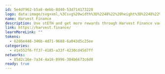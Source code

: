 ```yaml
---
id: 5e4df962-b5a8-4ebb-8d40-53d714173228
logo: data:image/svg+xml,%3Csvg%20width%3D%2248%22%20height%3D%2248%22%20viewBox%3D%220%200%2048%2048%22%20fill%3D%22none%22%20xmlns%3D%22http%3A%2F%2Fwww.w3.org%2F2000%2Fsvg%22%3E%0A%3Crect%20width%3D%2248%22%20height%3D%2248.0022%22%20rx%3D%2224%22%20fill%3D%22%23F1F1F1%22%2F%3E%0A%3Cpath%20d%3D%22M36.0651%2027.6074C36.1613%2027.6844%2036.2245%2027.7509%2036.3192%2027.8299C36.3766%2027.8777%2036.3769%2027.8777%2036.4333%2027.8256C36.4723%2027.7891%2036.5103%2027.7511%2036.5505%2027.7154C36.7123%2027.5699%2036.93%2027.5769%2037.0806%2027.7353C37.1407%2027.7989%2037.1972%2027.8659%2037.25%2027.9362C37.3803%2028.1088%2037.3673%2028.3343%2037.2202%2028.4913C37.179%2028.5354%2037.1351%2028.5771%2037.0905%2028.6173C37.0533%2028.6507%2037.052%2028.6832%2037.0785%2028.7251C37.1328%2028.8113%2037.1855%2028.8988%2037.2366%2028.9873C37.3014%2029.0993%2037.359%2029.2159%2037.4137%2029.3337C37.4657%2029.4458%2037.4657%2029.445%2037.5738%2029.4089C37.6261%2029.3897%2037.6793%2029.3738%2037.7333%2029.3612C37.9091%2029.3252%2038.0758%2029.4157%2038.1509%2029.5899C38.1964%2029.6973%2038.2304%2029.8097%2038.2523%2029.9252C38.2846%2030.0899%2038.1901%2030.2725%2038.0389%2030.3536C37.9802%2030.3848%2037.916%2030.3983%2037.8548%2030.4217C37.7808%2030.4499%2037.7742%2030.4555%2037.7865%2030.5325C37.8255%2030.7749%2037.853%2031.0185%2037.8548%2031.2649C37.8553%2031.3186%2037.8744%2031.3493%2037.9274%2031.354C37.9726%2031.3579%2038.0175%2031.3669%2038.0629%2031.3718C38.2428%2031.3917%2038.3652%2031.487%2038.4186%2031.6749C38.4232%2031.6912%2038.435%2032.03%2038.4193%2032.1217C38.3847%2032.3246%2038.2362%2032.4691%2038.0409%2032.4773C37.9987%2032.4793%2037.9565%2032.4765%2037.9149%2032.4687C37.8378%2032.4539%2037.7869%2032.4883%2037.7683%2032.5673C37.7225%2032.7617%2037.6608%2032.9505%2037.5946%2033.1377C37.5751%2033.1919%2037.5863%2033.2393%2037.6288%2033.2773C37.651%2033.2973%2037.7363%2033.395%2037.75%2033.4276C37.7817%2033.5022%2037.6448%2033.3861%2037.6133%2033.3666C37.5408%2033.3224%2036.6537%2032.8016%2036.3234%2032.6146C36.347%2032.429%2036.4323%2032.1916%2036.4667%2032.0085C36.6418%2031.0757%2036.4607%2030.2249%2035.9538%2029.4481C35.5322%2028.8021%2034.955%2028.3888%2034.2459%2028.1838C33.6219%2028.0033%2033.0034%2028.04%2032.3967%2028.2756C31.8946%2028.4705%2031.345%2028.7901%2031.0435%2029.2934C31.0089%2029.3344%2030.9926%2029.3297%2030.9379%2029.3038C30.7493%2029.2037%2030.0096%2028.6916%2029.709%2028.5056C29.5757%2028.3633%2029.4876%2028.1305%2029.5877%2027.9588C29.659%2027.8362%2029.755%2027.7369%2029.858%2027.6476C30.0026%2027.5222%2030.2126%2027.5258%2030.3661%2027.6437C30.5567%2027.7897%2030.5566%2027.7891%2030.7418%2027.6321C30.8385%2027.5501%2030.9416%2027.4773%2031.0431%2027.4023C31.1375%2027.3325%2031.1446%2027.3045%2031.1002%2027.1952C30.9794%2026.8971%2031.057%2026.6705%2031.3294%2026.5231C31.4014%2026.4825%2031.4766%2026.4485%2031.554%2026.4218C31.7619%2026.3545%2031.9535%2026.4335%2032.0665%2026.6304C32.1843%2026.8357%2032.1838%2026.8355%2032.4055%2026.7813C32.5229%2026.7524%2032.6417%2026.732%2032.7601%2026.709C32.8784%2026.6861%2032.8964%2026.6662%2032.9031%2026.5417C32.9058%2026.4795%2032.9147%2026.4177%2032.9296%2026.3574C32.9609%2026.2371%2033.0175%2026.1316%2033.1349%2026.0841C33.3585%2025.9935%2033.5843%2025.9761%2033.8038%2026.0953C33.9332%2026.1655%2033.9936%2026.2863%2033.9954%2026.4428C33.9978%2026.6774%2033.9993%2026.6793%2034.2147%2026.7165C34.3564%2026.7409%2034.4952%2026.7772%2034.6343%2026.8121C34.74%2026.8387%2034.7673%2026.8283%2034.8086%2026.7201C34.9126%2026.446%2035.1717%2026.3062%2035.4773%2026.4657C35.564%2026.511%2035.6549%2026.5441%2035.7305%2026.6171C35.8833%2026.7642%2035.894%2026.9816%2035.8313%2027.1401C35.8222%2027.1624%2035.8117%2027.1837%2035.803%2027.2062C35.7611%2027.3163%2035.7566%2027.3807%2035.7566%2027.3807C35.7566%2027.3807%2035.9704%2027.5314%2036.0651%2027.6074Z%22%20fill%3D%22%235F5F5F%22%2F%3E%0A%3Cpath%20d%3D%22M36.2734%2032.5238C36.3622%2032.6142%2037.5489%2033.3045%2037.6511%2033.3696C37.6816%2033.3738%2037.7051%2033.3953%2037.7326%2033.407L37.7311%2033.4061C37.7522%2033.4263%2037.7726%2033.4477%2037.7917%2033.4702L37.7906%2033.4688C37.8846%2033.6087%2037.884%2033.7578%2037.8296%2033.9122C37.7951%2033.9943%2037.7537%2034.0729%2037.7057%2034.1469C37.5939%2034.3257%2037.3878%2034.3819%2037.2066%2034.2848C37.1514%2034.2553%2037.0979%2034.2224%2037.0456%2034.1871C37.0075%2034.1618%2036.9814%2034.1686%2036.9546%2034.2061C36.8094%2034.4104%2036.648%2034.601%2036.4722%2034.7759C36.4367%2034.811%2036.4326%2034.8418%2036.4624%2034.8825C36.4967%2034.9285%2036.5286%2034.9767%2036.5594%2035.0254C36.6846%2035.2229%2036.651%2035.4508%2036.4738%2035.5971C36.4122%2035.6479%2036.3493%2035.6973%2036.2838%2035.7425C36.108%2035.864%2035.9018%2035.8297%2035.7678%2035.6581C35.7308%2035.6098%2035.6961%2035.5596%2035.6639%2035.5077C35.6354%2035.4621%2035.6067%2035.4517%2035.559%2035.4807C35.3578%2035.6024%2035.1455%2035.6985%2034.9286%2035.7835C34.8498%2035.8147%2034.8505%2035.8157%2034.8659%2035.9034C34.8714%2035.934%2034.8757%2035.9648%2034.8813%2035.9953C34.9317%2036.2522%2034.8742%2036.3913%2034.6628%2036.5232C34.6082%2036.5554%2034.5454%2036.5504%2034.487%2036.5669C34.3849%2036.5929%2034.2817%2036.5907%2034.1777%2036.5853C34.1436%2036.5674%2034.1098%2036.5481%2034.0765%2036.5287C33.9765%2036.4401%2033.9318%2036.3233%2033.9059%2036.1894C33.8708%2036.0082%2033.8922%2036.0376%2033.7351%2036.0454C33.527%2036.0557%2033.3187%2036.0549%2033.1108%2036.0426C33.03%2036.0378%2033.0298%2036.0374%2033.0112%2036.1169C33.0026%2036.154%2032.993%2036.1908%2032.9876%2036.2284C32.9538%2036.4658%2032.774%2036.6441%2032.4874%2036.5861C32.4172%2036.5717%2032.3476%2036.5525%2032.2791%2036.5309C32.083%2036.4697%2031.9697%2036.2688%2032.009%2036.0551C32.0188%2036.0009%2032.0307%2035.9469%2032.0406%2035.8926C32.0541%2035.8187%2032.0533%2035.8149%2031.9835%2035.7869C31.8494%2035.7334%2031.716%2035.6787%2031.587%2035.6125C31.5107%2035.5735%2031.4354%2035.5327%2031.3602%2035.4914C31.2821%2035.4487%2031.2826%2035.4481%2031.2279%2035.5259C31.1986%2035.5674%2031.1713%2035.6105%2031.1408%2035.6506C31.0072%2035.8288%2030.7964%2035.8662%2030.6182%2035.7416C30.5502%2035.6941%2030.4841%2035.6432%2030.4204%2035.5896C30.2578%2035.4525%2030.2228%2035.2272%2030.3345%2035.0412C30.3678%2034.9858%2030.4047%2034.9329%2030.442%2034.8807C30.4679%2034.8444%2030.4695%2034.8154%2030.4362%2034.782C30.2581%2034.6046%2030.0946%2034.4112%2029.9477%2034.2038C29.9198%2034.1643%2029.8923%2034.1646%2029.8562%2034.1886C29.8122%2034.2181%2029.7666%2034.245%2029.7208%2034.2718C29.5155%2034.3906%2029.3018%2034.3321%2029.1812%2034.1184C29.1382%2034.0419%2029.0854%2033.9717%2029.0558%2033.8859C28.9823%2033.6733%2029.0442%2033.4764%2029.2278%2033.3579C29.2669%2033.3328%2029.3068%2033.3095%2029.345%2033.2842C29.4128%2033.2401%2029.4146%2033.2389%2029.3846%2033.1619C29.3226%2033.002%2029.2692%2032.8384%2029.2248%2032.6721C29.2052%2032.5993%2029.1866%2032.5253%2029.1705%2032.4513C29.1587%2032.3973%2029.1321%2032.3764%2029.0798%2032.388C29.0382%2032.3961%2028.9962%2032.402%2028.9541%2032.4057C28.7059%2032.4334%2028.5218%2032.2754%2028.4959%2032.0121C28.4888%2031.9394%2028.4812%2031.8676%2028.4765%2031.7951C28.4698%2031.6902%2028.5013%2031.5868%2028.5643%2031.5059C28.6274%2031.425%2028.7172%2031.3729%2028.8153%2031.3605C28.8701%2031.3533%2028.9253%2031.3487%2028.9798%2031.3397C29.051%2031.3272%2029.0532%2031.3257%2029.0543%2031.2466C29.0575%2031.0737%2029.07%2030.9011%2029.0915%2030.7297C29.1005%2030.6543%2029.1242%2030.5811%2029.119%2030.5039C29.1136%2030.451%2029.0926%2030.4183%2029.0527%2030.4017C29.0254%2030.3933%2029.0188%2030.3897%2028.9782%2030.3789C28.8978%2030.3581%2028.8249%2030.3211%2028.7668%2030.2585%22%20fill%3D%22%23414141%22%2F%3E%0A%3Cpath%20d%3D%22M29.1231%2030.5507C29.1322%2030.4978%2029.1107%2030.4182%2029.0597%2030.403C29.0158%2030.3898%2028.9456%2030.3619%2028.9021%2030.348C28.7288%2030.2924%2028.6202%2030.147%2028.6011%2029.9517C28.5791%2029.8686%2028.648%2029.5995%2028.6793%2029.5123C28.7492%2029.3202%2028.9207%2029.2082%2029.1139%2029.2393C29.1558%2029.2457%2029.1967%2029.257%2029.2361%2029.2729C29.3091%2029.303%2029.3653%2029.2794%2029.3976%2029.2055C29.4771%2029.0238%2029.5961%2028.8438%2029.6727%2028.661C29.7467%2028.4843%2029.6942%2028.499%2029.7201%2028.5051C29.7835%2028.5631%2030.7076%2029.041%2030.9988%2029.2909C30.8091%2029.5091%2030.3875%2030.4975%2030.37%2030.8282%22%20fill%3D%22%23414141%22%2F%3E%0A%3Cpath%20d%3D%22M31.0094%2029.2767C31.5993%2028.5984%2032.0215%2028.3073%2032.6038%2028.1314C32.9581%2028.0234%2033.3279%2027.9843%2033.6952%2028.0156C34.3135%2028.0685%2034.8719%2028.2981%2035.3635%2028.704C35.7971%2029.062%2036.1127%2029.5156%2036.328%2030.0504C36.46%2030.3776%2036.5295%2030.7196%2036.562%2031.0742C36.6086%2031.5817%2036.5064%2032.1488%2036.3426%2032.6219C36.3095%2032.6531%2035.7062%2032.2138%2035.6416%2032.1283C35.6268%2032.082%2035.6452%2032.0398%2035.6563%2031.997C35.7156%2031.7659%2035.754%2031.531%2035.7471%2031.2908C35.7146%2030.1364%2034.9751%2029.1843%2033.9524%2028.9516C33.1976%2028.78%2032.3973%2028.9532%2031.6648%2029.7452C31.6463%2029.7561%2031.6405%2029.7324%2031.5162%2029.6412C31.3073%2029.506%2031.2046%2029.4213%2031.062%2029.3294C30.9801%2029.2786%2030.9843%2029.306%2031.0094%2029.2767Z%22%20fill%3D%22%23414141%22%2F%3E%0A%3Cpath%20d%3D%22M36.3551%2032.5884C36.3354%2032.6217%2036.3177%2032.6561%2036.3019%2032.6917C36.122%2033.1528%2035.8338%2033.5314%2035.483%2033.852C35.0237%2034.2717%2034.491%2034.5336%2033.8862%2034.6177C33.7381%2034.6385%2033.5895%2034.661%2033.4397%2034.656C33.0067%2034.6413%2032.5882%2034.5565%2032.1883%2034.3713C31.9347%2034.2532%2031.6973%2034.0989%2031.4826%2033.913C31.1482%2033.6254%2030.8767%2033.2799%2030.6774%2032.8704C30.4941%2032.493%2030.3886%2032.0941%2030.3439%2031.6735C30.3048%2031.3116%2030.3355%2030.9564%2030.4067%2030.6021C30.4882%2030.1978%2030.6402%2029.8253%2030.8526%2029.4801C30.8827%2029.4311%2030.9706%2029.3197%2030.9991%2029.2917C31.1533%2029.3769%2031.5742%2029.6725%2031.6418%2029.7368C31.6843%2029.7959%2031.6057%2029.8737%2031.5814%2029.9117C31.452%2030.1129%2031.3454%2030.3252%2031.2769%2030.5585C31.0381%2031.3714%2031.1475%2032.1279%2031.6286%2032.8081C32.0301%2033.3756%2032.576%2033.6866%2033.2435%2033.7579C34.1945%2033.8595%2035.1705%2033.2853%2035.5721%2032.2717C35.5942%2032.2157%2035.5886%2032.1274%2035.679%2032.123C35.737%2032.1939%2036.2869%2032.5485%2036.3551%2032.5884Z%22%20fill%3D%22%235F5F5F%22%2F%3E%0A%3Cpath%20d%3D%22M35.6797%2032.1214C35.6039%2032.3279%2035.5193%2032.5292%2035.4006%2032.713C35.0246%2033.295%2034.5114%2033.6562%2033.8579%2033.7806C33.1961%2033.9065%2032.5902%2033.7494%2032.0517%2033.326C31.5779%2032.9533%2031.2755%2032.4521%2031.1588%2031.8382C31.0209%2031.1127%2031.1658%2030.445%2031.5697%2029.8416C31.5848%2029.819%2031.599%2029.7962%2031.6142%2029.7736C31.6295%2029.7542%2031.8302%2029.5185%2031.9279%2029.4314C32.3609%2029.0456%2032.8563%2028.8478%2033.4225%2028.8364C34.4833%2028.8149%2035.4403%2029.5789%2035.7162%2030.6886C35.8266%2031.1329%2035.8237%2031.5781%2035.7035%2032.021C35.6946%2032.0539%2035.6875%2032.0879%2035.6797%2032.1214Z%22%20fill%3D%22%23EDAE50%22%2F%3E%0A%3Cpath%20d%3D%22M34.0802%2031.3299C34.0981%2031.7098%2033.7702%2032.0038%2033.4592%2031.9999C33.1043%2031.9954%2032.813%2031.6993%2032.8162%2031.3235C32.8192%2030.9563%2033.0891%2030.6526%2033.4636%2030.6516C33.7755%2030.6507%2034.0975%2030.9475%2034.0802%2031.3299Z%22%20fill%3D%22%23414141%22%2F%3E%0A%3Cpath%20d%3D%22M34.1154%2030.067C34.1875%2030.0592%2034.2475%2030.0863%2034.2975%2030.1432C34.3417%2030.1936%2034.3892%2030.241%2034.4324%2030.2925C34.5327%2030.4117%2034.4715%2030.6299%2034.3417%2030.6728C34.2851%2030.6916%2034.2331%2030.6927%2034.1833%2030.658C34.0765%2030.5833%2033.9855%2030.489%2033.9047%2030.3854C33.8187%2030.2754%2033.8624%2030.1346%2033.99%2030.0869C34.0301%2030.0713%2034.0727%2030.0644%2034.1154%2030.067Z%22%20fill%3D%22%23FCD38C%22%2F%3E%0A%3Cpath%20d%3D%22M17.0865%2036.547C16.9106%2036.4486%2016.8062%2036.2956%2016.7749%2036.0855C16.7641%2036.0139%2016.7456%2035.9438%2016.7317%2035.8726C16.722%2035.8226%2016.6984%2035.806%2016.6494%2035.8102C16.3381%2035.838%2016.0254%2035.8415%2015.7137%2035.8206C15.6714%2035.8179%2015.6292%2035.8154%2015.5873%2035.8102C15.5473%2035.8054%2015.5265%2035.823%2015.5183%2035.8639C15.5033%2035.9383%2015.4834%2036.0117%2015.4719%2036.0867C15.4362%2036.3182%2015.3171%2036.4773%2015.1141%2036.567C14.9842%2036.6045%2014.8545%2036.5914%2014.7247%2036.5658C14.6045%2036.542%2014.4811%2036.5308%2014.3721%2036.4638C14.3303%2036.431%2014.2853%2036.4027%2014.2491%2036.3621C14.1197%2036.2166%2014.0661%2036.0467%2014.0995%2035.8486C14.1121%2035.7737%2014.1288%2035.6998%2014.1429%2035.6251C14.1669%2035.4978%2014.1668%2035.497%2014.055%2035.455C13.8007%2035.3589%2013.5526%2035.245%2013.3124%2035.1142C13.2545%2035.083%2013.1959%2035.0518%2013.1406%2035.0162C13.0984%2034.9884%2013.0704%2034.9943%2013.0429%2035.0369C13.0008%2035.1025%2012.9541%2035.1647%2012.9123%2035.2307C12.7341%2035.5121%2012.3845%2035.5945%2012.1098%2035.369C12.0378%2035.3099%2011.9617%2035.2563%2011.8896%2035.1976C11.6346%2034.9903%2011.5881%2034.6602%2011.7738%2034.3802C11.8225%2034.3067%2011.8723%2034.234%2011.9231%2034.162C11.9472%2034.1281%2011.9469%2034.1003%2011.9162%2034.0725C11.9013%2034.059%2011.8881%2034.0438%2011.8739%2034.0295C11.6359%2033.7888%2011.416%2033.5285%2011.2164%2033.251C11.1597%2033.1723%2011.1592%2033.1726%2011.076%2033.2235C11.0196%2033.258%2010.9635%2033.2929%2010.9071%2033.3274C10.6107%2033.5077%2010.3161%2033.4285%2010.1329%2033.1196C10.1078%2033.0801%2010.0983%2033.0658%2010.0721%2033.0182C10.0397%2032.9515%2010.0006%2032.889%209.97134%2032.8199C9.84638%2032.5255%209.93334%2032.2242%2010.1949%2032.0579C10.2563%2032.0189%2010.3186%2031.9814%2010.3807%2031.9426C10.4631%2031.8906%2010.4641%2031.89%2010.4285%2031.7997C10.3145%2031.5092%2010.2205%2031.2102%2010.1471%2030.9053C10.135%2030.855%2010.1217%2030.8051%2010.1119%2030.7543C10.1021%2030.7036%2010.0744%2030.687%2010.0278%2030.6934C9.9407%2030.7052%209.85358%2030.7187%209.76606%2030.724C9.54126%2030.7378%209.36782%2030.6427%209.25046%2030.4377C9.20158%2030.3532%209.18318%2030.2587%209.17494%2030.161C9.16894%2030.0882%209.1555%2030.0228%209.15094%2029.9448C9.1319%2029.6499%209.29062%2029.2796%209.6395%2029.253C9.71406%2029.2474%209.78814%2029.2354%209.86254%2029.2266C9.94854%2029.2163%209.95158%2029.2156%209.9535%2029.1286C9.9591%2028.8726%209.97862%2028.6172%2010.0121%2028.3637C10.0259%2028.261%2010.0414%2028.1586%2010.0585%2028.0565C10.0748%2027.959%2010.0749%2027.9569%209.9835%2027.925C9.91518%2027.9014%209.8467%2027.879%209.77934%2027.8547C9.48678%2027.7498%209.33574%2027.4534%209.41782%2027.1382C9.44806%2027.0216%209.48534%2026.9069%209.52534%2026.7936C9.6279%2026.5016%209.90846%2026.3543%2010.1898%2026.4427C10.274%2026.469%2010.3585%2026.4955%2010.4403%2026.5287C10.4928%2026.5496%2010.516%2026.5322%2010.5381%2026.483C10.5899%2026.3675%2010.6463%2026.2543%2010.7009%2026.1405C10.7205%2026.1013%2010.7385%2026.0698%2010.7561%2026.0338C10.8148%2025.9194%2010.877%2025.8067%2010.9516%2025.7026C11.0188%2025.6402%2022.3141%2032.7054%2022.2823%2032.787C22.2606%2032.8285%2022.2431%2032.8687%2022.2224%2032.9088C22.1825%2032.9841%2022.1449%2033.0606%2022.1024%2033.1342C21.9413%2033.4131%2021.648%2033.498%2021.3742%2033.3459C21.3022%2033.306%2021.2331%2033.26%2021.1625%2033.2172C21.089%2033.1727%2021.0881%2033.1723%2021.0382%2033.2409C20.9267%2033.3941%2020.8101%2033.5427%2020.6884%2033.6867C20.5794%2033.8155%2020.4642%2033.9374%2020.347%2034.0572C20.293%2034.1123%2020.2931%2034.1139%2020.3346%2034.1766C20.3815%2034.2474%2020.4309%2034.3158%2020.4773%2034.3869C20.6573%2034.6623%2020.609%2034.9937%2020.359%2035.1963C20.2789%2035.2614%2020.1974%2035.3245%2020.1147%2035.3857C19.8549%2035.5773%2019.5461%2035.5249%2019.3541%2035.257C19.3052%2035.1882%2019.2588%2035.1168%2019.2099%2035.0477C19.1657%2034.9853%2019.1641%2034.9844%2019.0994%2035.0218C18.8341%2035.1762%2018.5588%2035.3103%2018.2754%2035.423C18.2357%2035.4385%2018.1957%2035.4531%2018.1563%2035.4691C18.0849%2035.4982%2018.0835%2035.4992%2018.0977%2035.5835C18.1103%2035.6583%2018.1208%2035.7342%2018.141%2035.8068C18.2165%2036.0786%2018.0589%2036.4066%2017.7093%2036.5222C17.5581%2036.5721%2017.2305%2036.6084%2017.0865%2036.547Z%22%20fill%3D%22%23414141%22%2F%3E%0A%3Cpath%20d%3D%22M22.2601%2032.8069C22.0228%2032.6604%2019.9114%2031.2767%2019.7635%2031.1899C19.6834%2031.1468%2019.7094%2031.1416%2019.7581%2031.0445C19.9307%2030.6521%2020.0469%2030.2341%2020.1028%2029.805C20.1431%2029.4924%2020.1409%2029.1784%2020.1167%2028.8635C20.0939%2028.5669%2020.0415%2028.2737%2019.9603%2027.9889C19.8568%2027.6259%2019.7071%2027.2861%2019.5223%2026.9617C19.316%2026.5996%2019.0532%2026.2905%2018.7629%2026.0054C18.5398%2025.7862%2018.2875%2025.6083%2018.0211%2025.4537C17.6208%2025.2197%2017.1853%2025.0619%2016.7342%2024.9873C16.4508%2024.9405%2016.1648%2024.9174%2015.8787%2024.9373C15.2701%2024.98%2014.6939%2025.1503%2014.1579%2025.4637C13.735%2025.7172%2013.3566%2026.0466%2013.0393%2026.4373C12.9584%2026.5369%2012.8432%2026.7354%2012.7639%2026.836C12.7184%2026.8937%2011.9607%2026.3709%2010.93%2025.7224C10.968%2025.6512%2011.0047%2025.593%2011.0453%2025.5309C11.0707%2025.492%2011.0685%2025.4625%2011.0355%2025.4318C10.9723%2025.3721%2010.9092%2025.3121%2010.8472%2025.251C10.6499%2025.0563%2010.6038%2024.7981%2010.7274%2024.5443C10.7555%2024.4862%2010.8066%2024.3496%2010.8843%2024.2504C10.9219%2024.2023%2010.9634%2024.1585%2011.004%2024.1137C11.2031%2023.8949%2011.5898%2023.8913%2011.7975%2024.0929C12.0488%2024.3368%2012.0158%2024.2801%2012.2274%2024.1074C12.4083%2023.9601%2012.5912%2023.8164%2012.7826%2023.6845C12.8856%2023.6135%2012.8923%2023.5792%2012.8401%2023.4602C12.7821%2023.3277%2012.7299%2023.1942%2012.7411%2023.0427C12.7549%2022.8557%2012.8264%2022.6956%2012.9701%2022.5917C13.1754%2022.4434%2013.3932%2022.3214%2013.6551%2022.329C13.8712%2022.3355%2014.0227%2022.4497%2014.1326%2022.637C14.1716%2022.7044%2014.202%2022.7781%2014.2336%2022.8501C14.263%2022.9177%2014.3105%2022.9397%2014.377%2022.9211C14.6574%2022.8431%2014.9414%2022.7839%2015.2271%2022.7348C15.331%2022.7169%2015.3519%2022.6845%2015.356%2022.5748C15.3579%2022.5366%2015.3579%2022.4985%2015.356%2022.4604C15.3338%2022.1116%2015.5879%2021.8187%2015.8881%2021.7985C16.0536%2021.7873%2016.2195%2021.774%2016.3839%2021.8089C16.6255%2021.8609%2016.8634%2022.0963%2016.8394%2022.4196C16.8361%2022.4642%2016.8384%2022.5094%2016.8394%2022.5546C16.8415%2022.6875%2016.865%2022.7201%2016.9884%2022.7388C17.2559%2022.7786%2017.5207%2022.8361%2017.7814%2022.9109C17.9194%2022.951%2017.9407%2022.9365%2017.9983%2022.7993C18.0432%2022.6918%2018.0883%2022.5841%2018.1679%2022.4979C18.3288%2022.3241%2018.529%2022.2961%2018.7375%2022.3451C18.9027%2022.384%2019.0578%2022.4637%2019.2%2022.5622C19.4316%2022.7229%2019.5161%2023.0115%2019.4219%2023.2922C19.4023%2023.3508%2019.3787%2023.408%2019.3539%2023.4645C19.3051%2023.5754%2019.3135%2023.6159%2019.4106%2023.6813C19.6147%2023.8173%2019.8111%2023.9657%2019.999%2024.1258C20.205%2024.3025%2020.1682%2024.3293%2020.3954%2024.1106C20.5943%2023.9192%2020.9015%2023.8963%2021.083%2024.0276C21.2669%2024.1602%2021.4268%2024.3276%2021.5331%2024.5368C21.6275%2024.7233%2021.6148%2025.066%2021.4267%2025.2383C21.3702%2025.2902%2021.3202%2025.3499%2021.2676%2025.4067C21.2223%2025.4561%2021.2161%2025.5101%2021.2521%2025.5664C21.4203%2025.8299%2021.5708%2026.1056%2021.7026%2026.3916C21.735%2026.4617%2021.7905%2026.4796%2021.859%2026.4566C21.9395%2026.4289%2022.0216%2026.4071%2022.1049%2026.3911C22.3275%2026.3496%2022.5727%2026.4535%2022.687%2026.6613C22.798%2026.8626%2022.8662%2027.0836%2022.8731%2027.3201C22.8807%2027.5799%2022.7591%2027.7597%2022.5507%2027.8793C22.4815%2027.9181%2022.4086%2027.9488%2022.3331%2027.9709C22.2535%2027.9951%2022.2195%2028.0465%2022.2355%2028.133C22.2916%2028.4429%2022.3103%2028.7566%2022.3287%2029.0709C22.3336%2029.154%2022.3715%2029.1999%2022.45%2029.2024C22.5087%2029.2042%2022.5664%2029.2158%2022.6244%2029.224C22.9231%2029.2655%2023.1274%2029.5128%2023.1285%2029.8341C23.129%2029.8965%2023.1263%2029.9587%2023.1202%2030.0205C23.1104%2030.1182%2023.0775%2030.2582%2023.0518%2030.3497C22.9769%2030.6158%2022.7244%2030.7615%2022.464%2030.744C22.3796%2030.7383%2022.2959%2030.7238%2022.2115%2030.7151C22.1343%2030.7069%2022.1303%2030.708%2022.1111%2030.7897C22.0532%2031.0347%2021.9902%2031.2782%2021.9075%2031.5153C21.8689%2031.6256%2021.8292%2031.7355%2021.7857%2031.8435C21.7661%2031.8915%2021.7743%2031.9209%2021.8161%2031.9459C21.8983%2031.9953%2021.9812%2032.0437%2022.0604%2032.0984C22.2719%2032.2438%2022.3592%2032.5086%2022.2823%2032.7612C22.276%2032.777%2022.2686%2032.7923%2022.2601%2032.8069Z%22%20fill%3D%22%23666059%22%2F%3E%0A%3Cpath%20d%3D%22M13.6493%2027.3445C13.7471%2027.2199%2013.8398%2027.0904%2013.9467%2026.9735C14.4515%2026.4219%2015.0613%2026.098%2015.7814%2026.0118C16.4183%2025.9356%2017.0224%2026.0534%2017.5805%2026.3873C18.4396%2026.9016%2018.9519%2027.6852%2019.1136%2028.7182C19.2075%2029.3184%2019.1364%2029.904%2018.9123%2030.4665C18.8997%2030.4984%2018.8907%2030.5317%2018.8801%2030.5643C18.9044%2030.6184%2018.8808%2030.6649%2018.8595%2030.7119C18.7508%2030.9509%2018.6079%2031.1654%2018.4424%2031.3616C17.9667%2031.926%2017.3843%2032.3%2016.6776%2032.4295C15.7395%2032.6011%2014.8932%2032.3703%2014.1575%2031.7252C13.5607%2031.2018%2013.2011%2030.5243%2013.0854%2029.712C12.9952%2029.0796%2013.0702%2028.4635%2013.3166%2027.875C13.3762%2027.7324%2013.4487%2027.5976%2013.5218%2027.4623C13.5515%2027.406%2013.5904%2027.364%2013.6493%2027.3445Z%22%20fill%3D%22%23EDAE50%22%2F%3E%0A%3Cpath%20d%3D%22M14.1927%2029.2082C14.1767%2028.0428%2015.1139%2027.1548%2016.108%2027.1494C17.0831%2027.1441%2018.0561%2027.9699%2018.0578%2029.2186C18.0595%2030.3777%2017.1749%2031.2586%2016.1425%2031.27C15.0179%2031.2823%2014.1722%2030.2952%2014.1927%2029.2082Z%22%20fill%3D%22%2345423D%22%2F%3E%0A%3Cpath%20d%3D%22M18.0235%2027.3073C18.0396%2027.4792%2017.8371%2027.6141%2017.6964%2027.5147C17.6009%2027.4473%2017.5108%2027.3787%2017.4351%2027.2889C17.3261%2027.1599%2017.351%2027.0259%2017.4953%2026.9416C17.6021%2026.8792%2017.7019%2026.8748%2017.8006%2026.9643C17.87%2027.0271%2017.9374%2027.0906%2017.9872%2027.1726C18.0125%2027.2123%2018.0251%2027.2594%2018.0235%2027.3073Z%22%20fill%3D%22%23FCD38C%22%2F%3E%0A%3Cpath%20d%3D%22M14.5829%2029.2215C14.559%2028.3797%2015.2004%2027.5586%2016.1313%2027.5623C17.001%2027.5659%2017.6799%2028.3078%2017.6712%2029.2356C17.6627%2030.1502%2016.9496%2030.8674%2016.1023%2030.8563C15.2236%2030.8447%2014.5592%2030.0583%2014.5829%2029.2215Z%22%20fill%3D%22%23EDAE50%22%2F%3E%0A%3Cpath%20d%3D%22M16.1207%2029.8819C15.7743%2029.8819%2015.4855%2029.5755%2015.4881%2029.2063C15.4904%2028.8425%2015.7553%2028.5381%2016.1247%2028.534C16.4617%2028.5304%2016.7558%2028.8266%2016.754%2029.212C16.7522%2029.5875%2016.4748%2029.8823%2016.1207%2029.8819Z%22%20fill%3D%22%23414141%22%2F%3E%0A%3Cpath%20d%3D%22M16.8536%2028.0947C16.8899%2028.0947%2016.9255%2028.0989%2016.9563%2028.1206C17.0907%2028.2154%2017.1626%2028.3472%2017.1579%2028.5205C17.1553%2028.6095%2017.0352%2028.7032%2016.9533%2028.6834C16.8148%2028.65%2016.702%2028.577%2016.6249%2028.4458C16.5582%2028.3324%2016.5714%2028.2374%2016.6713%2028.1571C16.7254%2028.1141%2016.7872%2028.0966%2016.8536%2028.0947Z%22%20fill%3D%22%23FCD38C%22%2F%3E%0A%3Cpath%20d%3D%22M13.6494%2027.3453C13.5486%2027.515%2013.451%2027.6862%2013.373%2027.8698C13.242%2028.1798%2013.1569%2028.5093%2013.1207%2028.8469C13.0728%2029.2726%2013.1059%2029.7041%2013.2181%2030.1159C13.3302%2030.5276%2013.5193%2030.9112%2013.7738%2031.2437C14.1607%2031.7489%2014.6483%2032.0969%2015.2325%2032.291C15.5711%2032.4037%2015.9197%2032.4553%2016.2729%2032.4305C17.1966%2032.3655%2017.9501%2031.9471%2018.5258%2031.1728C18.6466%2031.0095%2018.751%2030.8331%2018.8369%2030.6464C18.8498%2030.6186%2018.8657%2030.5925%2018.8802%2030.5656C18.9605%2030.6056%2019.5854%2031.0349%2019.6918%2031.1141C19.7342%2031.1453%2019.715%2031.187%2019.6949%2031.2249C19.5852%2031.4334%2019.4692%2031.6377%2019.3295%2031.8255C19.0243%2032.2363%2018.6684%2032.5865%2018.2474%2032.861C17.8386%2033.1276%2017.3897%2033.317%2016.9203%2033.4208C16.5572%2033.5022%2016.1894%2033.5143%2015.8227%2033.49C15.3349%2033.4581%2014.8674%2033.3266%2014.4224%2033.1071C14.1175%2032.9584%2013.8319%2032.7688%2013.5722%2032.543C13.0618%2032.0954%2012.6657%2031.5549%2012.4094%2030.902C12.2457%2030.4829%2012.1434%2030.0396%2012.1059%2029.5875C12.0473%2028.9134%2012.1477%2028.2642%2012.3709%2027.6335C12.4526%2027.4026%2012.5606%2027.1858%2012.6758%2026.9729C12.6871%2026.952%2012.6998%2026.9312%2012.713%2026.9118C12.783%2026.8058%2012.7963%2026.8026%2012.9005%2026.8657C13.0754%2026.9718%2013.4118%2027.1938%2013.5831%2027.305C13.606%2027.3169%2013.6282%2027.3303%2013.6494%2027.3453Z%22%20fill%3D%22%23666059%22%2F%3E%0A%3Cpath%20d%3D%22M19.0783%2029.8939C19.1667%2029.4756%2019.1749%2029.0426%2019.1026%2028.621C19.0304%2028.1992%2018.8789%2027.7973%2018.6575%2027.439C18.2873%2026.9313%2017.8223%2026.5036%2017.3063%2026.2395C16.9841%2026.0919%2016.639%2026.0097%2016.2885%2025.997C15.3632%2025.962%2014.5699%2026.2881%2013.9238%2026.9967C13.8221%2027.1102%2013.7267%2027.2298%2013.638%2027.3549C13.5619%2027.3064%2012.8619%2026.9266%2012.7636%2026.8362C12.7244%2026.8002%2013.0296%2026.4325%2013.1864%2026.2606C13.5292%2025.885%2013.9167%2025.5746%2014.362%2025.3474C14.7786%2025.1187%2015.2548%2024.9881%2015.7354%2024.9337C16.1039%2024.8914%2016.476%2024.9018%2016.8419%2024.9648C17.324%2025.0494%2017.7687%2025.2489%2018.1903%2025.5157C18.4795%2025.6965%2018.7456%2025.916%2018.9824%2026.1686C19.4476%2026.669%2019.79%2027.2496%2019.9829%2027.9267C20.1059%2028.3614%2020.1653%2028.8136%2020.1595%2029.2674C20.1532%2029.9445%2019.9933%2030.5666%2019.7613%2031.0677C19.7152%2031.167%2019.757%2031.1645%2019.6236%2031.0677C19.4597%2030.9429%2019.0508%2030.6825%2018.8783%2030.5646C18.8676%2030.5559%2019.0085%2030.2274%2019.0783%2029.8939Z%22%20fill%3D%22%2345423D%22%2F%3E%0A%3Cpath%20d%3D%22M14.784%2012.2469C14.7128%2012.0062%2014.6582%2011.7607%2014.5983%2011.5168C14.5825%2011.4526%2014.6003%2011.4353%2014.6647%2011.4186C18.2279%2010.497%2022.561%2011.2013%2024.7865%2011.9182C25.1391%2012.0529%2025.4824%2012.2093%2025.8%2012.4233C25.9378%2012.5162%2026.0686%2012.6186%2026.1713%2012.7559C26.1999%2012.7935%2026.2257%2012.8335%2026.2484%2012.8754C26.3023%2012.9774%2026.3143%2013.0802%2026.2636%2013.1917C26.1464%2013.4504%2026.0189%2013.7033%2025.8811%2013.9504C25.7921%2014.1114%2025.7005%2014.2706%2025.6103%2014.4309C25.5677%2014.5086%2025.52%2014.583%2025.4675%2014.6534C25.4215%2014.699%2025.3697%2014.677%2025.3202%2014.6652C25.1022%2014.6132%2024.8821%2014.5726%2024.6654%2014.5158C24.6495%2014.5117%2024.6333%2014.5188%2024.6171%2014.5194C24.3902%2014.4412%2024.1507%2014.4323%2023.9202%2014.3738C23.89%2014.3662%2023.8638%2014.3856%2023.8348%2014.3805C23.4563%2014.3022%2023.0726%2014.2627%2022.6915%2014.207C22.5575%2014.1873%2022.4191%2014.1978%2022.2892%2014.1468C22.2395%2014.091%2022.2306%2014.0179%2022.2139%2013.9476C22.1179%2013.5325%2021.9931%2013.1297%2021.7644%2012.7719C21.7296%2012.7176%2021.6918%2012.6657%2021.6522%2012.6152C21.5332%2012.4633%2021.3912%2012.373%2021.1985%2012.3461C20.6956%2012.2758%2020.1919%2012.2149%2019.6869%2012.1694C18.8466%2012.0932%2018.0051%2012.0802%2017.1633%2012.093C16.7478%2012.099%2016.3327%2012.1284%2015.9179%2012.1665C15.5746%2012.1977%2015.232%2012.2346%2014.8904%2012.2828C14.848%2012.2872%2014.8115%2012.2844%2014.784%2012.2469Z%22%20fill%3D%22%23EDAE50%22%2F%3E%0A%3Cpath%20d%3D%22M26.6003%2019.4943C26.3635%2019.4925%2026.1268%2019.4874%2025.8903%2019.4908C25.8148%2019.4919%2025.7981%2019.4453%2025.7817%2019.3875C25.7176%2019.3667%2025.7193%2019.3043%2025.7095%2019.2524C25.633%2018.8524%2025.561%2018.4512%2025.4777%2018.0526C25.2731%2017.0726%2025.043%2016.0995%2024.7631%2015.1403C24.7149%2014.9751%2024.6631%2014.8111%2024.6159%2014.6454C24.6015%2014.595%2024.5742%2014.5399%2024.6206%2014.4895C24.6377%2014.4687%2024.6605%2014.4687%2024.683%2014.473C24.9463%2014.525%2025.2095%2014.5769%2025.4682%2014.6519C25.638%2015.1603%2025.7808%2015.6777%2025.9127%2016.1984C26.0918%2016.9063%2026.2455%2017.6207%2026.3888%2018.3375C26.4423%2018.6052%2026.5996%2019.4876%2026.6003%2019.4943Z%22%20fill%3D%22%2345423D%22%2F%3E%0A%3Cpath%20d%3D%22M14.7839%2012.2472C15.0951%2012.1907%2015.4093%2012.1579%2015.7233%2012.1279C15.9496%2012.1063%2016.1772%2012.0925%2016.4043%2012.0759C17.0349%2012.0293%2017.6661%2012.0304%2018.2971%2012.0416C18.7555%2012.0498%2019.2135%2012.0757%2019.6712%2012.1145C19.9759%2012.1401%2020.2803%2012.1697%2020.5839%2012.2066C20.8389%2012.2378%2021.092%2012.2829%2021.3471%2012.3181C21.4296%2012.3295%2021.4917%2012.3726%2021.5507%2012.4298C21.7538%2012.6273%2021.8972%2012.8689%2022.0099%2013.1325C22.1439%2013.4457%2022.236%2013.7733%2022.2971%2014.111C22.283%2014.1584%2022.2465%2014.159%2022.2099%2014.1566C22.0477%2014.1462%2021.8853%2014.1341%2021.7238%2014.1181C21.5813%2014.1041%2021.4383%2014.0973%2021.296%2014.0888C21.0692%2014.0755%2020.8421%2014.0493%2020.6141%2014.0627C20.5262%2014.068%2020.4395%2014.0444%2020.3517%2014.0429C20.233%2014.0411%2020.196%2014.0684%2020.1547%2014.1856C19.9118%2014.8764%2019.7118%2015.5815%2019.536%2016.2946C19.2644%2017.3964%2019.0572%2018.5125%2018.883%2019.6358C18.8363%2019.936%2018.7983%2020.2376%2018.7567%2020.5386C18.7481%2020.6%2018.7419%2020.6627%2018.7052%2020.7154C18.6766%2020.746%2018.6402%2020.748%2018.6052%2020.7384C18.4418%2020.6934%2018.2796%2020.6433%2018.1167%2020.5972C18.1039%2020.5942%2018.092%2020.5877%2018.082%2020.5787C18.0722%2020.5697%2018.0645%2020.5581%2018.0597%2020.5453C18.0335%2020.4701%2018.0499%2020.3937%2018.0606%2020.3197C18.2266%2019.1047%2018.43%2017.8973%2018.6975%2016.7027C18.8867%2015.858%2019.1022%2015.0217%2019.3783%2014.2038C19.4201%2014.0801%2019.3967%2014.0442%2019.2746%2014.0427C18.7905%2014.0369%2018.3071%2014.0549%2017.8233%2014.0795C17.5801%2014.092%2017.3371%2014.1025%2017.0946%2014.1241C17.0783%2014.1241%2017.0621%2014.1248%2017.0457%2014.1249C16.7926%2014.1267%2016.7867%2014.1325%2016.7068%2014.3832C16.2422%2015.8402%2015.9174%2017.3337%2015.6664%2018.8471C15.5915%2019.2997%2015.5256%2019.7539%2015.4588%2020.2079C15.4528%2020.2494%2015.4485%2020.2905%2015.4238%2020.3252C15.4004%2020.3654%2015.3617%2020.3709%2015.3228%2020.3772C15.121%2020.4084%2014.9179%2020.4301%2014.7169%2020.468C14.6717%2020.4766%2014.6161%2020.4869%2014.6071%2020.4093C14.6407%2020.1701%2014.6745%2019.9309%2014.7083%2019.6916C14.7958%2019.0693%2014.895%2018.4491%2015.0057%2017.8312C15.1509%2017.0215%2015.3171%2016.2181%2015.5223%2015.4245C15.6199%2015.0481%2015.7209%2014.6725%2015.8438%2014.3041C15.8867%2014.175%2015.8865%2014.175%2015.7936%2014.0858C15.5695%2013.87%2015.346%2013.6533%2015.1207%2013.4388C15.0793%2013.4001%2015.0503%2013.3487%2015.0378%2013.2916C14.9615%2012.9769%2014.8815%2012.6634%2014.8027%2012.3493C14.7891%2012.3173%2014.7825%2012.2824%2014.7839%2012.2472Z%22%20fill%3D%22%2345423D%22%2F%3E%0A%3Cpath%20d%3D%22M14.7835%2012.2458C14.7954%2012.2788%2014.8089%2012.3113%2014.8021%2012.3481C14.7825%2012.317%2014.7577%2012.2865%2014.7835%2012.2458Z%22%20fill%3D%22%23A9A9A9%22%2F%3E%0A%3Cpath%20d%3D%22M19.9578%2021.2808C19.5833%2021.0669%2019.1908%2020.8983%2018.7893%2020.7522C18.7528%2020.7389%2018.7143%2020.7291%2018.6865%2020.6972C18.7278%2020.3925%2018.766%2020.0873%2018.811%2019.7834C18.9152%2019.0796%2019.0369%2018.3792%2019.1761%2017.6824C19.3881%2016.6262%2019.6419%2015.582%2019.9753%2014.5612C20.0287%2014.3977%2020.084%2014.2351%2020.1395%2014.0726C20.1676%2013.9905%2020.1688%2013.9901%2020.2516%2013.9926C20.7134%2014.0066%2021.1751%2014.0254%2021.6362%2014.0561C21.8568%2014.0708%2022.0769%2014.0924%2022.2972%2014.1109C22.6614%2014.1481%2023.0242%2014.1958%2023.3863%2014.2504C23.5402%2014.2736%2023.6942%2014.2951%2023.847%2014.3253C23.9349%2014.3626%2023.9893%2014.4341%2024.0424%2014.5162C24.244%2014.8288%2024.4048%2015.1662%2024.5384%2015.514C24.6784%2015.8777%2024.8064%2016.2489%2024.8928%2016.6333C24.9268%2016.7846%2024.9751%2016.9321%2025.0101%2017.0829C25.1244%2017.5793%2025.2511%2018.0723%2025.3436%2018.5743C25.391%2018.8318%2025.4413%2019.089%2025.5037%2019.3434C25.5204%2019.4111%2025.5479%2019.4877%2025.466%2019.5365C25.4572%2019.5468%2025.45%2019.5598%2025.4392%2019.5659C25.2941%2019.6475%2025.1961%2019.7804%2025.101%2019.9158C24.9419%2020.1419%2024.7843%2020.3692%2024.6262%2020.5961C24.5816%2020.6168%2024.545%2020.5996%2024.5084%2020.5718C24.318%2020.4268%2024.126%2020.2842%2023.932%2020.1442C23.8334%2020.0727%2023.8257%2020.037%2023.8919%2019.9317C23.9859%2019.782%2024.0868%2019.6375%2024.1836%2019.49C24.2208%2019.4333%2024.2607%2019.378%2024.2911%2019.3167C24.3459%2019.2055%2024.3257%2019.0946%2024.2416%2019.0282C24.1573%2018.9618%2024.0524%2018.9753%2023.9716%2019.0716C23.8696%2019.1933%2023.7893%2019.3326%2023.7022%2019.4666C23.4259%2019.8902%2023.1491%2020.3134%2022.8716%2020.7364C22.8456%2020.7761%2022.8189%2020.8158%2022.8013%2020.8611C22.7608%2020.9639%2022.789%2021.07%2022.8712%2021.1271C22.9562%2021.1861%2023.054%2021.1745%2023.126%2021.0867C23.2268%2020.9641%2023.3065%2020.8244%2023.3942%2020.6917C23.45%2020.6067%2023.5057%2020.5214%2023.5634%2020.4378C23.6036%2020.3796%2023.6479%2020.3709%2023.7058%2020.4104C23.9166%2020.5546%2024.118%2020.7133%2024.3236%2020.8652C24.3581%2020.8908%2024.392%2020.9209%2024.3906%2020.973C24.3264%2021.0846%2024.2623%2021.1962%2024.1975%2021.3074C24.1649%2021.3632%2024.13%2021.4175%2024.098%2021.4737C23.9642%2021.7062%2023.96%2021.9465%2024.0753%2022.1852C24.3859%2022.8278%2024.7085%2023.4637%2025.0726%2024.0743C25.118%2024.1504%2025.1668%2024.2238%2025.2122%2024.2993C25.3406%2024.5121%2025.5322%2024.5974%2025.7577%2024.6046C25.9752%2024.6114%2026.1922%2024.5861%2026.4088%2024.5658C26.404%2025.5279%2026.1451%2026.4081%2025.6604%2027.2181C25.5926%2027.3315%2025.5192%2027.3799%2025.3869%2027.3758C25.0361%2027.3646%2024.6848%2027.3737%2024.3337%2027.3748C24.2627%2027.3643%2024.2652%2027.2977%2024.2555%2027.2475C24.2139%2027.0411%2024.1592%2026.8387%2024.1013%2026.637C23.8793%2025.8586%2023.5574%2025.1166%2023.1447%2024.4318C23.0112%2024.2104%2022.8624%2024.0013%2022.7227%2023.785C22.5928%2023.6048%2022.4529%2023.4332%2022.3084%2023.2666C22.0509%2022.9701%2021.7838%2022.6837%2021.4913%2022.4248C21.0684%2022.0527%2020.6154%2021.721%2020.1376%2021.4337C20.0715%2021.3915%2019.9922%2021.3651%2019.9578%2021.2808Z%22%20fill%3D%22%23B9E1E1%22%2F%3E%0A%3Cpath%20d%3D%22M25.4429%2019.5594C25.4699%2019.4971%2025.4675%2019.411%2025.4535%2019.3523C25.3302%2018.8405%2024.4586%2015.2717%2023.9657%2014.4863C23.9059%2014.3912%2023.8919%2014.3659%2023.845%2014.3242C24.0764%2014.3433%2024.3034%2014.3953%2024.5329%2014.4294C24.5504%2014.4315%2024.5673%2014.4381%2024.582%2014.4485C24.5967%2014.4589%2024.6089%2014.4728%2024.6177%2014.4892C24.9255%2015.4836%2025.1895%2016.4909%2025.4099%2017.5111C25.545%2018.1329%2025.6836%2018.8009%2025.7938%2019.4283L25.7953%2019.4324C25.8175%2019.4761%2025.8232%2019.464%2025.6943%2019.4812C25.6143%2019.4921%2025.5069%2019.5301%2025.4429%2019.5594Z%22%20fill%3D%22%23DCF9FB%22%2F%3E%0A%3Cpath%20d%3D%22M18.0812%2020.5334C17.8809%2020.4919%2017.6806%2020.4464%2017.4797%2020.4099C17.2401%2020.3667%2016.9984%2020.3369%2016.7557%2020.3206C16.5261%2020.3047%2016.2985%2020.2998%2016.0684%2020.2993C15.9391%2020.2993%2015.8081%2020.3126%2015.6781%2020.3025C15.6249%2020.259%2015.6344%2020.2001%2015.6422%2020.141C15.7525%2019.2947%2015.8808%2018.4521%2016.048%2017.6153C16.1653%2017.0261%2016.2973%2016.4409%2016.4597%2015.8642C16.6149%2015.3133%2016.7957%2014.7722%2017.0759%2014.2761C17.1181%2014.2014%2017.1248%2014.1397%2017.0801%2014.0698C17.1109%2014.0566%2017.1437%2014.0567%2017.1761%2014.0552C17.9135%2014.0196%2018.6508%2013.981%2019.3892%2013.9882C19.421%2013.9882%2019.4541%2013.9802%2019.4852%2013.9971C19.4975%2014.0343%2019.4769%2014.0648%2019.4661%2014.0959C19.1406%2015.0417%2018.8946%2016.0129%2018.6827%2016.9939C18.503%2017.8262%2018.3537%2018.6648%2018.2253%2019.5076C18.1734%2019.8492%2018.1293%2020.1916%2018.0812%2020.5334Z%22%20fill%3D%22%23B9E1E1%22%2F%3E%0A%3Cpath%20d%3D%22M17.1461%2014.0569C17.2781%2014.0406%2017.2655%2014.0482%2017.1864%2014.192C16.9726%2014.5803%2016.7927%2014.9795%2016.6552%2015.4007C16.5755%2015.645%2016.4981%2015.8914%2016.4385%2016.1432C16.3733%2016.418%2016.2963%2016.6896%2016.2358%2016.9658C16.1746%2017.2454%2016.1229%2017.5271%2016.0662%2017.8078C16.0082%2018.0951%2015.9489%2018.3822%2015.9049%2018.6722C15.8364%2019.1227%2015.7704%2019.5734%2015.7067%2020.0243C15.6937%2020.1162%2015.6773%2020.2086%2015.68%2020.3025C15.647%2020.3182%2015.4215%2020.343%2015.4043%2020.3025C15.4192%2020.0814%2015.4581%2019.8637%2015.4903%2019.6453C15.5699%2019.1057%2015.6592%2018.5678%2015.7585%2018.0318C15.9899%2016.7928%2016.2752%2015.5685%2016.6574%2014.3719C16.6815%2014.2967%2016.7101%2014.2229%2016.7315%2014.1469C16.744%2014.1022%2016.7689%2014.0858%2016.8089%2014.0845C16.9005%2014.0796%2017.1297%2014.0562%2017.1461%2014.0569Z%22%20fill%3D%22%23DCF9FB%22%2F%3E%0A%3Cpath%20d%3D%22M29.3362%2029.2962C29.1089%2029.2775%2028.8554%2029.0872%2028.6745%2029.5788C28.4946%2030.066%2028.759%2030.2538%2028.7191%2030.2373C28.6994%2030.2347%2028.6796%2030.234%2028.6598%2030.2354C28.5109%2030.2372%2028.3569%2030.2111%2028.2083%2030.2109C28.1556%2030.1851%2028.1681%2030.1393%2028.1769%2030.095C28.2517%2029.7119%2028.3664%2029.3389%2028.5189%2028.9828C28.7205%2028.5159%2028.9674%2028.0786%2029.2769%2027.6815C29.7068%2027.1302%2030.2106%2026.6734%2030.7964%2026.3186C31.4062%2025.9491%2032.0606%2025.7207%2032.7541%2025.6211C33.089%2025.5731%2033.4268%2025.5551%2033.7654%2025.5804C33.8939%2025.5899%2033.9942%2025.5342%2034.0634%2025.4215C34.0915%2025.3757%2034.1226%2025.3408%2034.1708%2025.3227C34.2266%2025.322%2034.2774%2025.3472%2034.3306%2025.3598C34.4478%2025.3878%2034.4601%2025.3833%2034.5114%2025.2704C34.5946%2025.0882%2034.6806%2024.9075%2034.7878%2024.7393C34.8143%2024.7212%2034.8362%2024.6967%2034.8522%2024.6679C34.9913%2024.4415%2035.1691%2024.2541%2035.3781%2024.1004C35.384%2024.0975%2035.3906%2024.0964%2035.397%2024.0971C35.4727%2024.0971%2035.4925%2024.1585%2035.5106%2024.2186C35.5907%2024.4821%2035.6807%2024.7411%2035.792%2024.9921C35.9764%2025.4079%2036.204%2025.7924%2036.4962%2026.1317C36.5398%2026.1823%2036.5948%2026.2275%2036.5692%2026.3099C36.4171%2026.5942%2036.265%2026.8783%2036.1127%2027.1623C36.0904%2027.2039%2036.0657%2027.2444%2036.042%2027.2855C35.9997%2027.357%2035.9519%2027.4247%2035.8992%2027.488C35.8855%2027.4775%2035.871%2027.4682%2035.8558%2027.4603C35.8471%2027.4557%2035.8304%2027.4401%2035.8219%2027.4351C35.6626%2027.3429%2035.6851%2027.3368%2035.7645%2027.1649C35.8143%2027.0564%2035.8402%2026.9466%2035.8087%2026.8244C35.7963%2026.7739%2035.7742%2026.7267%2035.7438%2026.6858C35.7134%2026.6448%2035.6754%2026.6111%2035.6322%2026.5864C35.5302%2026.5275%2035.4245%2026.4722%2035.308%2026.4462C35.1447%2026.41%2034.974%2026.4907%2034.8953%2026.6478C34.8693%2026.6997%2034.8511%2026.7555%2034.827%2026.8085C34.7922%2026.8857%2034.7724%2026.8965%2034.697%2026.8736C34.4966%2026.8128%2034.2941%2026.7631%2034.0866%2026.7385C34.0671%2026.7361%2034.0486%2026.7282%2034.0292%2026.7263C33.9738%2026.7193%2033.9506%2026.6847%2033.951%2026.6278C33.951%2026.5725%2033.9475%2026.5169%2033.951%2026.4615C33.9639%2026.2522%2033.8385%2026.1106%2033.6564%2026.0723C33.525%2026.0447%2033.3898%2026.0465%2033.2591%2026.0778C33.0922%2026.1177%2032.9934%2026.2262%2032.9702%2026.4103C32.9609%2026.4787%2032.9554%2026.5475%2032.9538%2026.6167C32.9528%2026.7065%2032.947%2026.7141%2032.8617%2026.7319C32.7563%2026.7538%2032.6502%2026.7704%2032.5448%2026.7918C32.4362%2026.8138%2032.3287%2026.8413%2032.2224%2026.8742C32.1534%2026.8957%2032.137%2026.8871%2032.1082%2026.8185C32.0817%2026.7554%2032.0567%2026.6916%2032.0226%2026.6324C31.9324%2026.4765%2031.7692%2026.4045%2031.6023%2026.4503C31.4825%2026.4835%2031.3684%2026.5371%2031.2645%2026.6091C31.1131%2026.713%2031.0578%2026.9092%2031.1219%2027.0943C31.141%2027.1493%2031.169%2027.2007%2031.1913%2027.2544C31.2194%2027.3223%2031.217%2027.3383%2031.1611%2027.3747C30.9638%2027.5032%2030.7812%2027.6531%2030.5995%2027.8047C30.5464%2027.8491%2030.5319%2027.8496%2030.4823%2027.8008C30.438%2027.755%2030.3912%2027.7121%2030.3419%2027.6725C30.2023%2027.5651%2030.0116%2027.5637%2029.8804%2027.6815C29.7888%2027.7639%2029.7022%2027.8535%2029.637%2027.9633C29.5382%2028.1296%2029.561%2028.3271%2029.6956%2028.4623C29.7501%2028.5169%2029.7558%2028.5211%2029.8442%2028.5854C29.7082%2028.73%2029.4426%2029.1206%2029.3649%2029.2743%22%20fill%3D%22%23414141%22%2F%3E%0A%3Cpath%20d%3D%22M27.5167%2030.1921C26.97%2030.1915%2026.4232%2030.1909%2025.8764%2030.1904C25.0075%2030.1904%2024.1386%2030.1904%2023.2695%2030.1904C23.0692%2030.1904%2023.0659%2030.1836%2023.0936%2029.9744C23.1132%2029.8221%2023.1167%2029.67%2023.0363%2029.5314C22.9496%2029.382%2022.8272%2029.286%2022.6628%2029.2592C22.5825%2029.2452%2022.5015%2029.2366%2022.4203%2029.2331C22.3225%2029.23%2022.3049%2029.2042%2022.3012%2029.0993C22.2896%2028.7605%2022.2635%2028.4237%2022.2023%2028.0898C22.1779%2027.9578%2022.1846%2027.9467%2022.3091%2027.9101C22.4099%2027.8805%2022.508%2027.8439%2022.5979%2027.7864C22.8212%2027.6434%2022.8868%2027.3991%2022.8332%2027.148C22.8088%2027.0337%2022.7716%2026.922%2022.7356%2026.8109C22.6418%2026.5225%2022.3936%2026.3726%2022.112%2026.4288C22.0156%2026.448%2021.9232%2026.4807%2021.8302%2026.5118C21.7538%2026.5378%2021.7443%2026.5352%2021.7088%2026.4564C21.561%2026.1247%2021.3866%2025.8072%2021.1875%2025.5074C21.15%2025.4515%2021.1521%2025.434%2021.209%2025.3884C21.2872%2025.3254%2021.3505%2025.2456%2021.423%2025.1763C21.5975%2025.01%2021.5943%2024.6599%2021.49%2024.4928C21.3916%2024.3356%2021.2671%2024.2018%2021.1315%2024.0842C20.9611%2023.9359%2020.662%2023.9306%2020.4724%2024.1119C20.4072%2024.1743%2020.333%2024.2262%2020.2753%2024.2974C20.2408%2024.3401%2020.2088%2024.3411%2020.1678%2024.3043C20.0712%2024.2171%2019.9736%2024.1309%2019.8733%2024.0484C19.7162%2023.9193%2019.5508%2023.8031%2019.3832%2023.6896C19.2379%2023.5912%2019.2446%2023.6134%2019.3184%2023.4505C19.3493%2023.3856%2019.3764%2023.3189%2019.3996%2023.2505C19.4842%2022.9844%2019.4075%2022.6927%2019.138%2022.5472C19.0216%2022.4848%2018.9048%2022.4205%2018.7795%2022.3843C18.6036%2022.3333%2018.4319%2022.3427%2018.2774%2022.4648C18.2146%2022.515%2018.1643%2022.5808%2018.1308%2022.6562C18.0892%2022.7461%2018.0526%2022.8388%2018.0127%2022.9296C17.9825%2022.9981%2017.9759%2023.0024%2017.9077%2022.9796C17.6464%2022.8923%2017.3792%2022.8326%2017.1091%2022.7871C17.045%2022.7766%2016.9805%2022.7663%2016.9162%2022.7565C16.8231%2022.7421%2016.8159%2022.7344%2016.8142%2022.6304C16.8129%2022.544%2016.8132%2022.4573%2016.8142%2022.3706C16.8164%2022.1302%2016.697%2021.9756%2016.5037%2021.8753C16.4481%2021.8455%2016.3873%2021.8284%2016.3252%2021.8251C16.1792%2021.8198%2016.0328%2021.8099%2015.8871%2021.8355C15.6091%2021.8849%2015.4364%2022.0914%2015.4278%2022.3904C15.4257%2022.4664%2015.4278%2022.5426%2015.427%2022.619C15.4256%2022.7357%2015.4211%2022.7392%2015.3155%2022.7572C14.9908%2022.8117%2014.6672%2022.8714%2014.3518%2022.9729C14.2766%2022.9971%2014.2676%2022.9919%2014.2332%2022.9128C14.2004%2022.8376%2014.1685%2022.7618%2014.1355%2022.6864C14.0055%2022.3869%2013.7041%2022.2902%2013.4264%2022.398C13.3224%2022.438%2013.2208%2022.485%2013.1224%2022.5388C12.9609%2022.6276%2012.8544%2022.7648%2012.8196%2022.9601C12.8015%2023.0627%2012.8106%2023.1686%2012.8457%2023.2661C12.876%2023.354%2012.9161%2023.437%2012.954%2023.5214C12.9862%2023.5928%2012.9826%2023.6091%2012.9211%2023.6488C12.6619%2023.816%2012.4197%2024.0086%2012.1834%2024.21C12.153%2024.2358%2012.1248%2024.2652%2012.0955%2024.2918C12.0448%2024.3369%2012.0294%2024.3368%2011.9782%2024.2898C11.9216%2024.2379%2011.8632%2024.1878%2011.8103%2024.1317C11.6107%2023.9207%2011.2369%2023.922%2011.0431%2024.1462C10.986%2024.2123%2010.9315%2024.2813%2010.8729%2024.3457C10.802%2024.4236%2010.7972%2024.421%2010.7245%2024.3496C10.6628%2024.289%2010.5172%2024.1528%2010.5068%2024.1447C10.4098%2024.0297%2010.4138%2024.0288%2010.512%2023.9108C11.3469%2022.9084%2012.4055%2022.1453%2013.5901%2021.6918C14.1872%2021.4631%2014.8017%2021.314%2015.4332%2021.2562C15.8188%2021.222%2016.2064%2021.2182%2016.5926%2021.2444C17.1156%2021.2779%2017.634%2021.3692%2018.1392%2021.517C18.5537%2021.6376%2018.9568%2021.7984%2019.3436%2021.9977C19.6078%2022.1303%2019.864%2022.28%2020.111%2022.4461C20.4568%2022.6791%2020.7843%2022.9416%2021.09%2023.2313C21.3824%2023.5108%2021.657%2023.8106%2021.912%2024.129C21.9465%2024.1746%2021.9789%2024.2223%2022.0089%2024.2715C22.2475%2024.5579%2022.4388%2024.8796%2022.6176%2025.2088C22.977%2025.868%2023.2459%2026.5785%2023.4161%2027.3187C23.4756%2027.5776%2023.5151%2027.8404%2023.559%2028.1024C23.5972%2028.3311%2023.7549%2028.4093%2023.9484%2028.2986C24.1911%2028.1599%2024.3452%2027.83%2024.31%2027.5378C24.3023%2027.4744%2024.2611%2027.4027%2024.3251%2027.3431C24.3757%2027.3128%2024.4316%2027.3153%2024.4869%2027.315C24.78%2027.3141%2025.0726%2027.311%2025.3653%2027.3165C25.4862%2027.3188%2025.5672%2027.2708%2025.632%2027.1643C25.874%2026.7652%2026.0585%2026.33%2026.1792%2025.8727C26.2742%2025.5158%2026.3426%2025.1535%2026.3658%2024.7825C26.3686%2024.7444%2026.368%2024.7061%2026.364%2024.6681C26.3589%2024.623%2026.3696%2024.586%2026.4088%2024.5624C26.4723%2024.5611%2026.6112%2024.5526%2026.6175%2024.552C26.8606%2024.5367%2026.8606%2024.5368%2026.8611%2024.7967C26.8611%2024.9942%2026.86%2025.1916%2026.8617%2025.3885C26.8632%2025.569%2026.9084%2025.6247%2027.0744%2025.6692C27.4715%2025.7768%2027.8734%2025.8114%2028.2832%2025.7888C28.4724%2025.7784%2028.6575%2025.7422%2028.8452%2025.7264C28.884%2025.7218%2028.9221%2025.7112%2028.9582%2025.6952C29.0722%2025.6488%2029.1057%2025.6017%2029.1074%2025.4699C29.1104%2025.2242%2029.1065%2024.9785%2029.1095%2024.7328C29.1103%2024.6791%2029.0998%2024.6204%2029.1445%2024.5769C29.2183%2024.5166%2029.2888%2024.5627%2029.3547%2024.592C29.5176%2024.6648%2029.6402%2024.794%2029.7527%2024.9338C29.961%2025.1927%2030.1157%2025.4884%2030.2624%2025.7892C30.2753%2025.8135%2030.2808%2025.8413%2030.278%2025.869C30.2728%2025.9362%2030.2269%2025.9698%2030.1804%2026.002C29.7964%2026.266%2029.4518%2026.5792%2029.1348%2026.9288C28.7712%2027.3295%2028.4696%2027.7774%2028.2143%2028.2616C27.9176%2028.824%2027.7159%2029.4233%2027.5968%2030.0552C27.5865%2030.108%2027.5967%2030.1832%2027.5167%2030.1921Z%22%20fill%3D%22%2345423D%22%2F%3E%0A%3Cpath%20d%3D%22M27.5167%2030.1913C27.5414%2030.0734%2027.5649%2029.9551%2027.5909%2029.8379C27.8033%2028.8751%2028.2115%2028.0157%2028.8009%2027.2524C29.1921%2026.7423%2029.6562%2026.3007%2030.1762%2025.9435C30.2061%2025.9227%2030.2391%2025.9061%2030.2576%2025.8708C30.2809%2025.8291%2032.0544%2024.6153%2034.0377%2025.0054C34.1557%2025.0966%2034.1696%2025.2719%2034.1055%2025.4308C34.0428%2025.5859%2033.9261%2025.6347%2033.7389%2025.63C33.5663%2025.6255%2033.394%2025.6156%2033.2221%2025.6256C32.9331%2025.6411%2032.6456%2025.6799%2032.3622%2025.7419C31.5857%2025.915%2030.8785%2026.2506%2030.244%2026.7569C29.5027%2027.3485%2028.9433%2028.0967%2028.5591%2028.993C28.4034%2029.3591%2028.2861%2029.7423%2028.2093%2030.1356C28.2047%2030.1592%2028.1409%2030.5395%2028.1214%2030.7073C28.1036%2030.8632%2028.0334%2030.972%2027.892%2031.0234C27.6841%2031.0989%2027.4621%2030.9376%2027.4576%2030.7041C27.4551%2030.5864%2027.4789%2030.4708%2027.4956%2030.3547C27.5022%2030.3088%2027.5094%2030.1989%2027.5167%2030.1913Z%22%20fill%3D%22%23A19D98%22%2F%3E%0A%3Cpath%20d%3D%22M25.8249%2029.3816C25.4703%2029.3816%2025.1157%2029.3828%2024.7611%2029.3812C24.595%2029.3803%2024.4747%2029.294%2024.4062%2029.1358C24.3376%2028.9776%2024.3587%2028.824%2024.4583%2028.6867C24.5372%2028.5781%2024.6502%2028.5364%2024.7757%2028.5322C24.8603%2028.5293%2024.9449%2028.531%2025.0298%2028.5311C25.6283%2028.5316%2026.2269%2028.5319%2026.8255%2028.5324C26.9389%2028.5324%2027.0445%2028.5531%2027.1344%2028.635C27.2585%2028.7484%2027.309%2028.932%2027.2574%2029.0956C27.2321%2029.1784%2027.1829%2029.2508%2027.1167%2029.3024C27.0506%2029.3538%2026.9709%2029.3818%2026.8889%2029.3822C26.5343%2029.3842%2026.1798%2029.3828%2025.8252%2029.3828L25.8249%2029.3816Z%22%20fill%3D%22%23FCBE4F%22%2F%3E%0A%3Cpath%20d%3D%22M14.6056%2020.4073C14.6276%2020.4261%2014.6531%2020.4266%2014.6792%2020.4212C14.9009%2020.3749%2015.1254%2020.3485%2015.3499%2020.3237C15.3694%2020.3213%2015.3597%2020.3217%2015.4151%2020.3161C16.2036%2020.2537%2017.2548%2020.2997%2018.0813%2020.5319C18.2636%2020.5855%2018.4472%2020.6254%2018.6296%2020.6786C18.6484%2020.6797%2019.5412%2021.0271%2019.8881%2021.2254C19.9192%2021.249%2019.9344%2021.2615%2019.9565%2021.2797C19.9708%2021.4498%2019.9211%2021.5777%2019.8276%2021.6937C19.6976%2021.8556%2019.5257%2021.9715%2019.3334%2022.0451C19.0861%2021.9307%2018.8398%2021.8136%2018.5844%2021.7198C18.1324%2021.5537%2017.6667%2021.4333%2017.1935%2021.3601C16.7812%2021.2977%2016.3648%2021.2709%2015.9484%2021.2801C15.4572%2021.2888%2014.968%2021.3514%2014.4887%2021.4667C13.0012%2021.8221%2011.6525%2022.6553%2010.6253%2023.8537C10.5924%2023.8921%2010.559%2023.9298%2010.526%2023.968C10.4577%2024.0477%2010.4278%2024.0996%2010.3773%2024.163C10.2936%2024.2686%2010.2121%2024.3764%2010.1305%2024.484C9.93996%2024.7349%209.60508%2024.7485%209.39644%2024.4854C9.25532%2024.3071%209.27916%2024.0385%209.39404%2023.8691C9.5194%2023.6879%209.6534%2023.5137%209.79548%2023.3471C9.94068%2023.1743%2010.0821%2022.9978%2010.2413%2022.8392C10.4644%2022.6169%2010.6865%2022.3929%2010.9292%2022.1947C11.7576%2021.5179%2012.6658%2021.0017%2013.6665%2020.6758C13.931%2020.5894%2014.1996%2020.5181%2014.4712%2020.4621C14.5192%2020.4525%2014.5694%2020.4489%2014.6056%2020.4073Z%22%20fill%3D%22%23EDAE50%22%2F%3E%0A%3Cpath%20d%3D%22M22.75%2023.7542C22.9925%2024.0593%2023.1898%2024.3971%2023.3803%2024.7395C23.6044%2025.1423%2023.7907%2025.5646%2023.9485%2026.0014C24.0933%2026.4024%2024.2184%2026.8095%2024.3017%2027.2305C24.3115%2027.2779%2024.3233%2027.3241%2024.3342%2027.3717C24.3559%2027.5008%2024.3809%2027.6286%2024.3544%2027.7617C24.2999%2028.0347%2024.1721%2028.2483%2023.9279%2028.3674C23.7234%2028.4671%2023.5459%2028.3628%2023.5125%2028.1259C23.4244%2027.5023%2023.2808%2026.8935%2023.0619%2026.3059C22.8028%2025.6111%2022.4633%2024.9652%2022.0315%2024.3739C22.012%2024.3468%2021.9936%2024.3181%2021.9747%2024.2902C22.0215%2024.1252%2022.1183%2023.9918%2022.2115%2023.8547C22.2637%2023.7776%2022.3446%2023.7903%2022.412%2023.7677C22.5211%2023.7311%2022.6355%2023.7014%2022.75%2023.7542Z%22%20fill%3D%22%23EDAE50%22%2F%3E%0A%3Cpath%20d%3D%22M22.693%2023.7406C22.1584%2023.6947%2021.9905%2024.2556%2021.9734%2024.2908C21.7424%2023.9916%2021.4989%2023.7052%2021.2337%2023.4395C20.6949%2022.898%2020.0835%2022.4444%2019.4195%2022.0938C19.3902%2022.0785%2019.3619%2022.0627%2019.3331%2022.0463C19.3581%2022.0151%2019.5781%2021.9693%2019.7615%2021.7033C19.9166%2021.4784%2019.9532%2021.3257%2019.9563%2021.281C20.1313%2021.3509%2020.2841%2021.4645%2020.4429%2021.5654C20.7172%2021.7384%2020.9811%2021.9296%2021.2325%2022.1382C21.4599%2022.3282%2021.6804%2022.5261%2021.8903%2022.7388C22.0343%2022.8843%2022.1691%2023.0384%2022.3052%2023.191C22.4634%2023.3685%2022.623%2023.5471%2022.7483%2023.7548%22%20fill%3D%22%23FCD38C%22%2F%3E%0A%3Cpath%20d%3D%22M36.56%2026.3074C36.5026%2026.2054%2036.4153%2026.1307%2036.345%2026.0395C35.9673%2025.5495%2035.6966%2024.9977%2035.5058%2024.3994C35.484%2024.3307%2035.4639%2024.2612%2035.4421%2024.1924C35.4329%2024.1634%2035.4259%2024.1302%2035.3868%2024.1311C34.9054%2023.6925%2034.3242%2023.4479%2033.755%2023.1802C32.8951%2022.776%2031.9973%2022.4983%2031.089%2022.2535C30.3766%2022.0615%2029.6549%2021.9192%2028.931%2021.7875C28.8652%2021.7755%2028.7947%2021.7697%2028.7493%2021.7044C28.7374%2021.657%2028.7374%2021.6085%2028.7373%2021.5602C28.7363%2020.9875%2028.7366%2020.4148%2028.7381%2019.8422C28.7381%2019.7798%2028.7201%2019.7081%2028.7834%2019.6619C28.9262%2019.6992%2029.0735%2019.6992%2029.2182%2019.7207C29.4919%2019.761%2029.7674%2019.791%2030.0405%2019.835C30.3942%2019.8913%2030.7491%2019.9414%2031.1%2020.0163C31.3424%2020.0682%2031.586%2020.1119%2031.8278%2020.1668C32.1112%2020.2311%2032.3946%2020.2963%2032.6744%2020.3719C33.141%2020.498%2033.6074%2020.626%2034.062%2020.7961C34.243%2020.8639%2034.4225%2020.9368%2034.6057%2020.997C34.7924%2021.0581%2034.9388%2021.1801%2035.078%2021.3175C35.381%2021.6163%2035.683%2021.916%2035.9755%2022.2266C36.1709%2022.4344%2036.3674%2022.6408%2036.5536%2022.8582C36.6344%2022.9524%2036.7238%2023.0386%2036.8077%2023.1301C36.9529%2023.2887%2037.0881%2023.4572%2037.2368%2023.6125C37.3562%2023.7373%2037.4269%2023.8943%2037.4356%2024.0741C37.448%2024.3267%2037.4404%2024.5773%2037.3801%2024.8258C37.269%2025.2831%2037.0642%2025.6864%2036.7866%2026.0511C36.717%2026.1419%2036.6451%2026.2312%2036.56%2026.3074Z%22%20fill%3D%22%23EDAE50%22%2F%3E%0A%3Cpath%20d%3D%22M24.3896%2020.9705L23.7168%2020.474C23.7057%2020.4669%2023.6951%2020.4589%2023.6852%2020.45C23.6445%2020.4083%2023.62%2020.4274%2023.5943%2020.4707C23.5562%2020.5349%2023.5134%2020.5961%2023.4724%2020.6584C23.3751%2020.8055%2023.2799%2020.9541%2023.1799%2021.099C23.1057%2021.2066%2023.0115%2021.2397%2022.9075%2021.2051C22.7518%2021.1532%2022.6815%2020.9749%2022.7587%2020.8206C22.7829%2020.7719%2022.815%2020.7277%2022.8447%2020.6823C23.1869%2020.1605%2023.5294%2019.6389%2023.872%2019.1173C23.8935%2019.0828%2023.9172%2019.0497%2023.9429%2019.0186C24.0323%2018.9163%2024.1677%2018.9003%2024.2702%2018.977C24.3201%2019.0141%2024.3553%2019.0695%2024.3692%2019.1325C24.383%2019.1955%2024.3746%2019.2617%2024.3454%2019.3185C24.315%2019.3793%2024.2759%2019.4353%2024.2387%2019.4919C24.1325%2019.6534%2024.0253%2019.8141%2023.9183%2019.9751C23.8758%2020.0393%2023.8749%2020.0407%2023.9357%2020.0859C24.1651%2020.256%2024.3948%2020.4255%2024.6247%2020.5946L24.3896%2020.9705Z%22%20fill%3D%22%2345423E%22%2F%3E%0A%3Cpath%20d%3D%22M27.1639%2019.5346C27.1954%2019.5582%2027.1932%2019.5941%2027.1932%2019.6281C27.1941%2020.2351%2027.1941%2020.8418%2027.1932%2021.4486C27.1941%2021.4694%2027.1907%2021.4899%2027.1835%2021.5092C27.1432%2021.5612%2027.0857%2021.5591%2027.0315%2021.5593C26.8302%2021.5603%2026.6289%2021.5489%2026.428%2021.5447C25.866%2021.5319%2025.3042%2021.5396%2024.7417%2021.5408C24.7026%2021.5408%2024.6635%2021.5431%2024.6272%2021.5616C24.6058%2021.572%2024.5863%2021.5869%2024.5894%2021.6155C24.5923%2021.6441%2024.615%2021.653%2024.6375%2021.6593C24.6534%2021.6636%2024.6696%2021.6656%2024.6859%2021.6652C24.9617%2021.6588%2025.2374%2021.671%2025.5137%2021.6527C25.7791%2021.6349%2026.0456%2021.6403%2026.3122%2021.6573C26.542%2021.6719%2026.7726%2021.6782%2027.0029%2021.6869C27.0616%2021.6891%2027.1201%2021.6848%2027.1724%2021.7219C27.1984%2021.8611%2027.2393%2021.9987%2027.2115%2022.1434C27.2108%2022.1567%2027.2072%2022.1695%2027.2011%2022.1811C27.1581%2022.2355%2027.0912%2022.2367%2027.0354%2022.2614C26.9298%2022.3082%2026.8771%2022.3845%2026.8805%2022.5086C26.8956%2023.0753%2026.8536%2023.6414%2026.8609%2024.2081C26.8619%2024.2738%2026.8631%2024.3393%2026.8699%2024.4047C26.8847%2024.5463%2026.8479%2024.5929%2026.7135%2024.6074C26.678%2024.6111%2026.6423%2024.6123%2026.6061%2024.6132C26.5436%2024.6142%2026.4812%2024.6145%2026.4189%2024.6093C26.2363%2024.6397%2026.0512%2024.6418%2025.8671%2024.6551C25.5259%2024.6795%2025.2751%2024.5318%2025.0973%2024.2187C24.8503%2023.784%2024.6015%2023.351%2024.3755%2022.9035C24.2742%2022.7026%2024.1801%2022.498%2024.0734%2022.2999C23.9019%2021.9817%2023.9%2021.6707%2024.1004%2021.3661C24.1878%2021.2334%2024.2515%2021.0838%2024.3559%2020.9636C24.4139%2020.8187%2024.5077%2020.6982%2024.592%2020.5711C24.7853%2020.2678%2024.9894%2019.9728%2025.2091%2019.6906C25.2762%2019.6043%2025.3695%2019.5513%2025.4556%2019.4895C25.5696%2019.4566%2025.9832%2019.4479%2026.0882%2019.4443C26.2073%2019.4399%2026.3267%2019.4425%2026.446%2019.4443C26.5028%2019.4447%2027.0545%2019.4765%2027.1639%2019.5346Z%22%20fill%3D%22%23EDAE50%22%2F%3E%0A%3Cpath%20d%3D%22M34.1732%2025.369C34.1364%2025.3473%2034.1135%2025.317%2034.116%2025.2693C34.1235%2025.1238%2034.0349%2025.0521%2033.9267%2024.9985C33.7825%2024.9425%2032.6837%2024.8327%2031.5913%2025.2362C31.2071%2025.3686%2030.8366%2025.5337%2030.4881%2025.7522C30.4239%2025.7926%2030.3528%2025.8198%2030.2926%2025.8682C30.2841%2025.8749%2030.268%2025.8706%2030.2553%2025.8714C30.1698%2025.7411%2030.113%2025.5935%2030.0359%2025.4582C29.9163%2025.2486%2029.7898%2025.0453%2029.6284%2024.8686C29.5013%2024.7299%2029.3576%2024.6236%2029.1757%2024.5846C29.1257%2024.5886%2029.1183%2024.5498%2029.1121%2024.5119C29.1068%2024.4674%2029.1049%2024.4223%2029.1065%2024.3774C29.1065%2024.063%2029.1012%2023.7485%2029.1077%2023.4342C29.1138%2023.1368%2029.0819%2022.8408%2029.0857%2022.5437C29.0872%2022.4306%2029.0369%2022.3538%2028.9392%2022.3099C28.9003%2022.2924%2028.8624%2022.2722%2028.8259%2022.2497C28.7981%2022.2322%2028.7679%2022.2142%2028.7801%2022.1698L28.7838%2021.945C28.8162%2021.8973%2028.8601%2021.9041%2028.907%2021.9115C29.4477%2021.9981%2029.9847%2022.1049%2030.518%2022.2322C31.1591%2022.3864%2031.7965%2022.5557%2032.4209%2022.7764C32.921%2022.953%2033.4161%2023.1452%2033.8955%2023.3802C34.1228%2023.4918%2034.3548%2023.5942%2034.5624%2023.7454C34.6406%2023.8022%2034.7034%2023.8778%2034.7629%2023.9565C34.9043%2024.1435%2034.8685%2024.3608%2034.8553%2024.5737C34.8513%2024.6402%2034.8216%2024.7019%2034.8163%2024.7688C34.6939%2024.9668%2034.5894%2025.1766%2034.5043%2025.3955C34.4869%2025.4411%2034.4635%2025.4579%2034.4149%2025.4405C34.3362%2025.412%2034.2542%2025.3926%2034.1732%2025.369Z%22%20fill%3D%22%23EDAE50%22%2F%3E%0A%3Cpath%20d%3D%22M34.8191%2024.7691C34.7918%2024.7134%2034.7961%2024.6534%2034.8063%2024.5963C34.8275%2024.4761%2034.8199%2024.3551%2034.8199%2024.2343C34.8199%2024.1159%2034.7585%2024.0241%2034.6911%2023.9397C34.6063%2023.8343%2034.5026%2023.7482%2034.3859%2023.6862C33.8403%2023.3912%2033.2753%2023.1458%2032.6972%2022.9326C32.2794%2022.7783%2031.8579%2022.6376%2031.4297%2022.521C30.8883%2022.3736%2030.3451%2022.2377%2029.7951%2022.1261C29.4791%2022.062%2029.1607%2022.014%2028.8445%2021.9514C28.8255%2021.9478%2028.8054%2021.9471%2028.7865%2021.9449C28.7865%2021.8686%2028.7865%2021.7926%2028.7865%2021.7168C28.9807%2021.7365%2029.1719%2021.7775%2029.3636%2021.8142C29.6129%2021.8619%2029.8618%2021.9125%2030.1102%2021.9662C30.3711%2022.023%2030.632%2022.0782%2030.8899%2022.151C31.0875%2022.2067%2031.2875%2022.2542%2031.4855%2022.309C31.9702%2022.4434%2032.4489%2022.5976%2032.9219%2022.7719C33.306%2022.9134%2033.6775%2023.0889%2034.0511%2023.2586C34.4065%2023.4206%2034.7513%2023.6082%2035.0828%2023.8198C35.1801%2023.8816%2035.2695%2023.9575%2035.3613%2024.0287C35.3939%2024.054%2035.4231%2024.0844%2035.3879%2024.1315C35.2639%2024.2483%2035.1361%2024.3602%2035.0263%2024.4934C34.9531%2024.582%2034.8884%2024.6771%2034.8191%2024.7691Z%22%20fill%3D%22%23FCD38C%22%2F%3E%0A%3Cpath%20d%3D%22M27.1634%2021.5088L27.164%2021.7367C26.5134%2021.6799%2025.3006%2021.6799%2024.6883%2021.7166C24.6418%2021.7141%2024.5954%2021.7091%2024.5495%2021.7013C24.5153%2021.6931%2024.4626%2021.6463%2024.4635%2021.6169C24.465%2021.5631%2024.4942%2021.5371%2024.5319%2021.5171C24.579%2021.492%2024.6421%2021.4873%2024.6951%2021.4873C25.2809%2021.4873%2025.8668%2021.4779%2026.4522%2021.4929C26.689%2021.4989%2026.9263%2021.5027%2027.1634%2021.5088Z%22%20fill%3D%22%23FCD38C%22%2F%3E%0A%3Cpath%20d%3D%22M37.2055%2024.2738C37.2087%2024.4973%2037.1664%2024.7031%2037.1063%2024.9051C37.0002%2025.2627%2036.827%2025.5817%2036.6067%2025.8728C36.5621%2025.932%2036.5597%2025.9322%2036.513%2025.8737C36.2987%2025.6059%2036.1274%2025.3089%2035.9806%2024.9949C35.8701%2024.759%2035.7797%2024.5145%2035.6988%2024.2659C35.6738%2024.1889%2035.6767%2024.1751%2035.7492%2024.1355C36.0028%2023.9971%2036.2686%2023.8987%2036.5521%2023.8558C36.6812%2023.8361%2036.8115%2023.8364%2036.9406%2023.8196C36.9535%2023.8183%2036.9667%2023.818%2036.9796%2023.8187C37.1025%2023.8211%2037.1218%2023.8377%2037.1679%2023.9567C37.2088%2024.0628%2037.208%2024.1727%2037.2055%2024.2738Z%22%20fill%3D%22%23FEFEFE%22%2F%3E%0A%3Cpath%20d%3D%22M28.773%2019.7133C28.773%2020.3739%2028.7802%2021.8231%2028.7953%2022.2296C28.7591%2022.2787%2028.712%2022.2608%2028.6695%2022.2479C28.2114%2022.1056%2027.7502%2022.1268%2027.2876%2022.2167C27.2486%2022.2242%2027.2106%2022.2346%2027.1777%2022.2005L27.1753%2022.2039C27.1538%2022.1727%2027.1753%2018.944%2027.1725%2018.7374C27.1712%2018.6486%2027.1852%2018.5681%2027.2267%2018.4901C27.2777%2018.3943%2027.3222%2018.2946%2027.3696%2018.1965C27.3762%2018.1894%2027.385%2018.185%2027.3943%2018.1841C27.9276%2018.4263%2028.3682%2018.7075%2028.7697%2019.1443C28.7638%2019.3022%2028.7697%2019.5134%2028.773%2019.7133Z%22%20fill%3D%22%23414141%22%2F%3E%0A%3Cpath%20d%3D%22M27.3959%2018.146H27.3879L27.3801%2018.1444C27.4186%2018.0466%2027.4208%2017.9441%2027.4204%2017.84C27.4192%2017.5289%2027.424%2017.2179%2027.4212%2016.907C27.4203%2016.7937%2027.4524%2016.7018%2027.5189%2016.6131C27.8473%2016.1756%2028.204%2015.7631%2028.5866%2015.3786C28.8297%2015.1341%2029.0877%2014.907%2029.3714%2014.7153C29.4252%2014.7291%2029.4022%2014.7663%2029.39%2014.7951C29.2161%2015.2029%2029.2408%2015.6305%2029.2953%2016.0551C29.3194%2016.2421%2029.3682%2016.435%2029.5144%2016.5724C29.5248%2016.581%2029.5317%2016.5936%2029.534%2016.6073C29.5361%2016.6213%2029.5334%2016.6356%2029.5263%2016.6473C29.196%2016.8105%2028.9367%2017.0642%2028.7177%2017.3686C28.6853%2017.4135%2028.6615%2017.461%2028.6694%2017.5203C28.6549%2017.8909%2028.6581%2018.261%2028.6703%2018.8707C28.6697%2018.8772%2028.6689%2018.8838%2028.6677%2018.8902C28.6188%2018.9254%2028.587%2018.8857%2028.5569%2018.8585C28.4264%2018.7403%2028.2997%2018.6178%2028.1591%2018.5125C28.0054%2018.3973%2027.8477%2018.2897%2027.6774%2018.2041C27.5876%2018.1592%2027.4963%2018.1288%2027.3959%2018.146Z%22%20fill%3D%22%23A19D98%22%2F%3E%0A%3Cpath%20d%3D%22M29.5839%2014.6709C29.6498%2014.7059%2029.6833%2014.7644%2029.7001%2014.8395C29.7426%2015.0307%2029.7708%2015.225%2029.784%2015.4208C29.8069%2015.7557%2029.7614%2016.0798%2029.6827%2016.4013C29.6663%2016.4682%2029.6474%2016.5343%2029.6057%2016.5895C29.5641%2016.597%2029.5513%2016.565%2029.5345%2016.5343C29.3405%2016.1797%2029.3053%2015.7927%2029.3293%2015.3941C29.3325%2015.3395%2029.3407%2015.2848%2029.3441%2015.2297C29.3552%2015.018%2029.4407%2014.8185%2029.5839%2014.6709Z%22%20fill%3D%22%23A19D98%22%2F%3E%0A%3Cpath%20d%3D%22M28.985%2022.2704C29.0861%2022.3176%2029.136%2022.3871%2029.14%2022.516C29.1605%2023.1656%2029.1549%2023.8152%2029.1564%2024.4647C29.1564%2024.5063%2029.1606%2024.6794%2029.1604%2024.7276C29.1588%2024.997%2029.1545%2025.2666%2029.158%2025.536C29.1592%2025.6308%2029.1222%2025.6849%2029.0452%2025.7192C28.4019%2025.9063%2027.5663%2025.897%2026.9804%2025.6984C26.8484%2025.6556%2026.8132%2025.6032%2026.8121%2025.4583C26.8108%2025.2683%2026.8121%2025.0782%2026.8121%2024.8881C26.8121%2024.8087%2026.8135%2024.7292%2026.8121%2024.6497C26.8108%2024.5702%2026.8316%2023.3384%2026.8316%2023.3004C26.8316%2023.01%2026.8337%2022.7196%2026.8309%2022.4295C26.8301%2022.3381%2026.8617%2022.2832%2026.9418%2022.2452C27.8723%2021.9324%2028.3607%2022.0234%2028.985%2022.2704Z%22%20fill%3D%22%23A19D98%22%2F%3E%0A%3Cpath%20d%3D%22M27.0048%2023.98V22.5788C27.0048%2022.5546%2027.0042%2022.5304%2027.0048%2022.506C27.0068%2022.4099%2027.0146%2022.3969%2027.1016%2022.3631C27.4287%2022.2296%2028.3854%2022.1032%2028.896%2022.4616C28.9767%2022.5068%2028.9896%2022.5528%2028.9931%2022.6618C29.0062%2022.9072%2028.9833%2024.7302%2028.9842%2025.4324C28.9842%2025.4464%2028.9842%2025.4601%2028.9842%2025.474C28.9818%2025.574%2028.9754%2025.5789%2028.8798%2025.6C28.2843%2025.7317%2027.692%2025.7142%2027.1023%2025.5583C27.015%2025.5353%2027.0103%2025.5331%2027.0102%2025.4325C27.0094%2025.1108%2027.0094%2024.7889%2027.0102%2024.4672C27.0102%2024.3046%2027.0102%2024.142%2027.0102%2023.9793L27.0048%2023.98Z%22%20fill%3D%22%2345423D%22%2F%3E%0A%3Cpath%20d%3D%22M27.3743%2018.1659C27.3857%2018.0771%2027.4367%2018.0677%2027.535%2018.0923C27.6532%2018.1296%2027.7661%2018.1834%2027.8712%2018.2521C28.1049%2018.4005%2028.3289%2018.5639%2028.5253%2018.7665C28.5693%2018.8119%2028.6201%2018.8497%2028.6678%2018.8905C28.6745%2018.9203%2028.6897%2018.9473%2028.7112%2018.9677C28.7733%2019.0271%2028.7817%2019.0957%2028.7691%2019.1823C28.666%2019.1667%2028.6081%2019.1012%2028.5426%2019.0244C28.3653%2018.8166%2028.1578%2018.6483%2027.938%2018.4951C27.8025%2018.4007%2027.5953%2018.2976%2027.4447%2018.2339C27.3931%2018.212%2027.3683%2018.2134%2027.3743%2018.1659Z%22%20fill%3D%22%23DCF9FB%22%2F%3E%0A%3Cpath%20d%3D%22M29.5848%2014.6703C29.6196%2014.6905%2029.6419%2014.6997%2029.5524%2014.7838C29.4393%2014.8918%2029.3644%2015.1638%2029.372%2015.6098C29.3793%2015.9056%2029.3829%2016.1688%2029.6065%2016.589C29.5877%2016.6202%2029.5629%2016.6431%2029.5266%2016.6478C29.148%2016.2518%2029.1846%2015.0337%2029.3716%2014.7158C29.4491%2014.6306%2029.4944%2014.6208%2029.5848%2014.6703Z%22%20fill%3D%22%23DCF9FB%22%2F%3E%0A%3C%2Fsvg%3E%0A
name: Harvest Finance
description: Use stETH and get more rewards through Harvest Finance vault.
link: https://harvest.finance/
learnMoreLink: ""
tokens:
  - 62d6e448-346b-4d71-9688-6a043d5c25ee
categories:
  - e1e552f6-ff37-4185-a33f-4230cd45d7ff
networks:
  - 85d2c16e-7a34-4a16-8996-304b6673c6d0
ready: true
---
```

